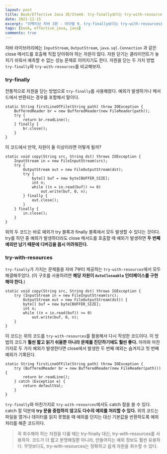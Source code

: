 ```yaml
---
layout: post
title: Book/Effective Java 3E/Item9. try-finally보다는 try-with-resources를 사용하라
date: 2021-12-15
excerpt: "이펙티브 자바 3판 - 아이템 9. try-finally보다는 try-with-resources를 사용하라"
tags: [book, effective_java, java]
comments: true
---
```


자바 라이브러리에는 `InputStream`, `OutputStream`, `java.sql.Connection` 과 같은
close 메서드를 호출해 직접 닫아줘야 하는 자원이 많다.
자원 닫기는 클라이언트가 놓치기 쉬워서 예측할 수 없는 성능 문제로 이어지기도 한다.
자원을 닫는 두 가지 방법 `try-finally`와 `try-with-resources`를 비교해보자.

### try-finally
전통적으로 자원을 닫는 방법으로 `try-finally`를 사용해왔다.
예외가 발생하거나 메서드에서 반환되는 경우를 포함해서 말이다.
```
static String firstLineOfFile(String path) throw IOException {
    BufferedReader br = new BufferedReader(new FileReader(path));
    try {
        return br.readLine();
    } finally {
        br.close();
    }
}
```

이 코드에서 만약, 자원이 둘 이상이라면 어떻게 될까?

```
static void copy(String src, String dst) throws IOException {
	InputStream in = new FileInputStream(src);
	try {
		OutputStream out = new FileOutputStream(dst);
		try {
			byte[] buf = new byte[BUFFER_SIZE];
			int n;
			while ((n = in.read(buf)) >= 0)
			    out.write(buf, 0, n);
		} finally {
			out.close();
		}
	} finally {
		in.close();
	}
}
```

위의 두 코드는 바로 예외가 try 블록과 finally 블록에서 모두 발생할 수 있다는 것이다.
try를 하던 중 예외가 발생하더라도 close 메서드를 호출할 때 예외가 발생하면
**두 번째 예외만 남기 때문에 디버깅을 몹시 어려워진다.**

### try-with-resources
`try-finally`가 가지는 문제들을 자바 7부터 제공하는 `try-with-resources`에서 모두 해결해주었다.
(이 구조를 사용하려면 **해당 자원이 `AutoCloseable` 인터페이스를 구현해야 한다.**)
```
static void copy(String src, String dst) throws IOException {
	try (InputStream in = new FileInputStream(src);
		OutputStream out = new FileOutputStream(dst)) {
		byte[] buf = new byte[BUFFER_SIZE];
		int n;
		while ((n = in.read(buf)) >= 0)
		    out.write(buf, 0, n);
	}
}
```

이 코드는 위의 코드를 `try-with-resources`를 활용해서 다시 작성한 코드이다.
이 방법의 코드가 **훨씬 짧고 읽기 쉬울뿐 아니라 문제를 진단하기에도 훨씬 좋다.**
아까와 마찬가지로 두 가지 예외가 발생한다면 close에서 발생한 두 번째 예외는 숨겨지고
첫 번째 예외가 기록된다.

```
static String firstLineOfFile(String path) throw IOException {
    try (BufferedReader br = new BufferedReader(new FileReader(path))) {
        return br.readLine();
    } catch (Exception e) {
        return defaultVal;
    }
}
```
`try-finally`와 마찬가지로 `try-with-resources`에서도 catch 절을 쓸 수 있다.
catch 절 덕분에 **try 문을 중첩하지 않고도 다수의 예외를 처리할 수 있다.**
위의 코드는 파일을 열거나 데이터를 읽지 못했을 때 예외를 던지는 대신 기본값을 반환하도록 예외처리를 해준 코드이다.

> 꼭 회수해야 하는 자원을 다룰 때는 try-finally 대신, try-with-resources를 사용하자.
> 코드가 더 짧고 분명해질뿐 아니라, 만들어지는 예외 정보도 훨씬 유용하다.
> 무엇보다도, try-with-resources는 정확하고 쉽게 자원을 회수할 수 있다.
